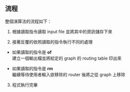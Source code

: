 ## 流程  
  
整個演算法的流程如下：  

1. 根據讀取指令讀取 input file 並將其中的資訊儲存下來  
  
2. 接著反覆的依照讀取的指令執行不同的處理
 + 如果讀取的指令是 **of**  
建立一個輸出檔並將給定的 graph 的 routing table 印出來  
  
 + 如果讀取的指令是 **rm**  
繼續等待使用者輸入欲移除的 router 後將之從 graph 上移除  

3.   程式執行完畢

